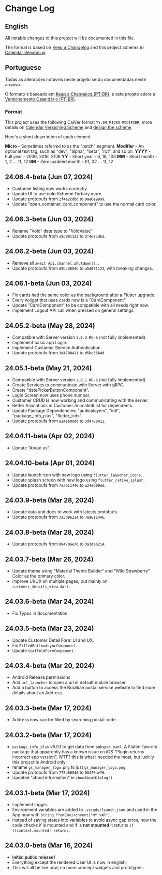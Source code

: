 # Change Log

## English

All notable changes to this project will be documented in this file.

The format is based on [Keep a Changelog](http://keepachangelog.com/)
and this project adheres to [Calendar Versioning](https://calver.org/overview.html).

## Portuguese

Todas as alterações notáveis ​​neste projeto serão documentadas neste arquivo.

O formato é baseado em [Keep a Changelog (PT-BR)](https://keepachangelog.com/pt-BR/1.0.0/),
e este projeto adere a [Versionamento Calendário (PT-BR)](https://calver.org/overview_pt_br.html).

### Format

This project uses the following CalVer format `YY.0M.MICRO-MODIFIER`, more details on [Calendar Versioning Scheme](https://calver.org/#scheme) and [design the scheme](https://sedimental.org/designing_a_version.html).

Here's a short description of each element

**Micro** - Sometimes referred to as the "patch" segment.
**Modifier** - An optional text tag, such as "dev", "alpha", "beta", "rc1", and so on.
**YYYY** - Full year - 2006, 2016, 2106
**YY** - Short year - 6, 16, 106
**MM** - Short month - 1, 2 ... 11, 12
**0M** - Zero-padded month - 01, 02 ... 11, 12

<!-- FIX: `customer_details_view.dart` does **NOT** show error on FutureBuilder in AlertDialog when an error occurs -->

## 24.06.4-beta (Jun 07, 2024)

- Customer listing now works correctly.
- Update UI to use colorScheme.Tertiary more.
- Update protobufs from `2f4e2cdbd` to `9ae6e9999`.
- Update "open_container_card_component" to use the normal card color.

## 24.06.3-beta (Jun 03, 2024)

- Rename "Void" data type to "VoidValue"
- Update protobufs from `a5d081123` to `2f4e2cdbd`.

## 24.06.2-beta (Jun 03, 2024)

- Remove all `await Api.channel.shutdown();`.
- Update protobufs from `d5bc3684d` to `a5d081123`, with breaking changes.

## 24.06.1-beta (Jun 03, 2024)

- Fix cards had the same color as the background after a Flutter upgrade.
- Every widget that uses cards now is a "CardComponent"
- Update "CardComponent" to be compatible with all needs right now.
- Implement Logout API call when pressed on general settings.

## 24.05.2-beta (May 28, 2024)

- Compatible with Server version `1.0.3-RC-6` (not fully implemented).
- Implement basic app Login.
- Implement Customer Service Authentication.
- Update protobufs from `3d4788411` to `d5bc3684d`.

## 24.05.1-beta (May 21, 2024)

- Compatible with Server version `1.0.1-RC-6` (not fully implemented).
- Create Services to communicate with Server with gRPC.
- Create "datePickerButtonComponent".
- Login Screen now uses phone number.
- Customer CRUD is now working and communicating with the server.
- Better Animations in Customer AnimatedList for dependents.
- Update Package Dependencies: "audioplayers", "intl", "package_info_plus", "flutter_lints".
- Update protobufs from `a24eb09dd` to `3d4788411`.

## 24.04.11-beta (Apr 02, 2024)

- Update "About us".

## 24.04.10-beta (Apr 01, 2024)

- Update launch icon with new logo using `flutter_launcher_icons`.
- Update splash screen with new logo using `flutter_native_splash`.
- Update protobufs from `7ea611446` to `a24eb09dd`.

## 24.03.9-beta (Mar 28, 2024)

- Update data and docs to work with latests protobufs
- Update protobufs from `3a3d96214` to `7ea611446`.

## 24.03.8-beta (Mar 28, 2024)

- Update protobufs from `08470ae76` to `3a3d96214`.

## 24.03.7-beta (Mar 26, 2024)

- Update theme using "Material Theme Builder" and "Wild Strawberry" Color as the primary color.
- Improve UI/UX on multiple pages, but mainly on `customer_details_view.dart`.

## 24.03.6-beta (Mar 24, 2024)

- Fix Typos in documentation.

## 24.03.5-beta (Mar 23, 2024)

- Update Customer Detail Form UI and UX.
- Fix `FilledButtonAsyncComponent`.
- Update `ScaffoldFormComponent`.

## 24.03.4-beta (Mar 20, 2024)

- Android Release permissions.
- Add `url_launcher` to open a url in default mobile browser.
- Add a button to access the Brazilian postal service website to find more details about an Address.

## 24.03.3-beta (Mar 17, 2024)

- Address now can be filled by searching postal code.

## 24.03.2-beta (Mar 17, 2024)

- `package_info_plus` v5.0.1 to get data from `pubspec.yaml`, A Flutter favorite package that apparently has a known issue on iOS  "Plugin returns incorrect app version", WTF? this is what I needed the most, but luckily this project is Android only.
- rename `gs_manager_logo.png` to just `gs_manager_logo.png`.
- Update protobufs from `775b86846` to `08470ae76`.
- Updated "about information" in `showAboutDialog()`.

## 24.03.1-beta (Mar 17, 2024)

- Implement logger.
- Environment variables are added to `.vscode/launch.json` and used in the App now with `String.fromEnvironment('MY_VAR')`.
- Instead of saving states into variables to avoid async gap erros, now the code checks if is mounted and if is **not mounted** it returns `if (!context.mounted) return;`.

## 24.03.0-beta (Mar 16, 2024)

- **Initial public release!**
- Everything except the rendered User UI is now in english;
- This will all be live now, no more concept widgets and prototypes;
